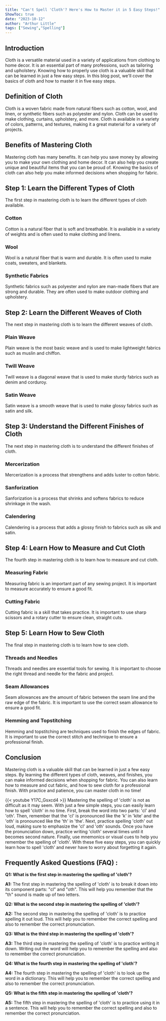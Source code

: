 ```yaml
---
title: "Can't Spell 'Cloth'? Here's How to Master it in 5 Easy Steps!"
ShowToc: true 
date: "2023-10-12"
author: "Arthur Little" 
tags: ["Sewing","Spelling"]
---
```

## Introduction

Cloth is a versatile material used in a variety of applications from clothing to home decor. It is an essential part of many professions, such as tailoring and upholstery. Knowing how to properly use cloth is a valuable skill that can be learned in just a few easy steps. In this blog post, we'll cover the basics of cloth and how to master it in five easy steps. 

## Definition of Cloth

Cloth is a woven fabric made from natural fibers such as cotton, wool, and linen, or synthetic fibers such as polyester and nylon. Cloth can be used to make clothing, curtains, upholstery, and more. Cloth is available in a variety of colors, patterns, and textures, making it a great material for a variety of projects. 

## Benefits of Mastering Cloth

Mastering cloth has many benefits. It can help you save money by allowing you to make your own clothing and home decor. It can also help you create unique and beautiful items that you can be proud of. Knowing the basics of cloth can also help you make informed decisions when shopping for fabric. 

## Step 1: Learn the Different Types of Cloth

The first step in mastering cloth is to learn the different types of cloth available. 

### Cotton

Cotton is a natural fiber that is soft and breathable. It is available in a variety of weights and is often used to make clothing and linens.

### Wool

Wool is a natural fiber that is warm and durable. It is often used to make coats, sweaters, and blankets.

### Synthetic Fabrics

Synthetic fabrics such as polyester and nylon are man-made fibers that are strong and durable. They are often used to make outdoor clothing and upholstery.

## Step 2: Learn the Different Weaves of Cloth

The next step in mastering cloth is to learn the different weaves of cloth. 

### Plain Weave

Plain weave is the most basic weave and is used to make lightweight fabrics such as muslin and chiffon. 

### Twill Weave

Twill weave is a diagonal weave that is used to make sturdy fabrics such as denim and corduroy. 

### Satin Weave

Satin weave is a smooth weave that is used to make glossy fabrics such as satin and silk. 

## Step 3: Understand the Different Finishes of Cloth

The next step in mastering cloth is to understand the different finishes of cloth. 

### Mercerization

Mercerization is a process that strengthens and adds luster to cotton fabric. 

### Sanforization

Sanforization is a process that shrinks and softens fabrics to reduce shrinkage in the wash. 

### Calendering

Calendering is a process that adds a glossy finish to fabrics such as silk and satin. 

## Step 4: Learn How to Measure and Cut Cloth

The fourth step in mastering cloth is to learn how to measure and cut cloth. 

### Measuring Fabric

Measuring fabric is an important part of any sewing project. It is important to measure accurately to ensure a good fit. 

### Cutting Fabric

Cutting fabric is a skill that takes practice. It is important to use sharp scissors and a rotary cutter to ensure clean, straight cuts.

## Step 5: Learn How to Sew Cloth

The final step in mastering cloth is to learn how to sew cloth. 

### Threads and Needles

Threads and needles are essential tools for sewing. It is important to choose the right thread and needle for the fabric and project. 

### Seam Allowances

Seam allowances are the amount of fabric between the seam line and the raw edge of the fabric. It is important to use the correct seam allowance to ensure a good fit. 

### Hemming and Topstitching

Hemming and topstitching are techniques used to finish the edges of fabric. It is important to use the correct stitch and technique to ensure a professional finish. 

## Conclusion

Mastering cloth is a valuable skill that can be learned in just a few easy steps. By learning the different types of cloth, weaves, and finishes, you can make informed decisions when shopping for fabric. You can also learn how to measure and cut fabric, and how to sew cloth for a professional finish. With practice and patience, you can master cloth in no time!

{{< youtube Y17C_Gsxcd4 >}} 
Mastering the spelling of 'cloth' is not as difficult as it may seem. With just a few simple steps, you can easily learn how to spell 'cloth' in no time. First, break the word into two parts: 'cl' and 'oth'. Then, remember that the 'cl' is pronounced like the 'k' in 'kite' and the 'oth' is pronounced like the 'th' in 'the'. Next, practice spelling 'cloth' out loud, making sure to emphasize the 'cl' and 'oth' sounds. Once you have the pronunciation down, practice writing 'cloth' several times until it becomes second nature. Finally, use mnemonics or visual cues to help you remember the spelling of 'cloth'. With these five easy steps, you can quickly learn how to spell 'cloth' and never have to worry about forgetting it again.

## Frequently Asked Questions (FAQ) :
**Q1: What is the first step in mastering the spelling of 'cloth'?**

**A1:** The first step in mastering the spelling of 'cloth' is to break it down into its component parts: "cl" and "oth". This will help you remember that the "th" sound is made up of two letters. 

**Q2: What is the second step in mastering the spelling of 'cloth'?**

**A2:** The second step in mastering the spelling of 'cloth' is to practice spelling it out loud. This will help you to remember the correct spelling and also to remember the correct pronunciation. 

**Q3: What is the third step in mastering the spelling of 'cloth'?**

**A3:** The third step in mastering the spelling of 'cloth' is to practice writing it down. Writing out the word will help you to remember the spelling and also to remember the correct pronunciation. 

**Q4: What is the fourth step in mastering the spelling of 'cloth'?**

**A4:** The fourth step in mastering the spelling of 'cloth' is to look up the word in a dictionary. This will help you to remember the correct spelling and also to remember the correct pronunciation. 

**Q5: What is the fifth step in mastering the spelling of 'cloth'?**

**A5:** The fifth step in mastering the spelling of 'cloth' is to practice using it in a sentence. This will help you to remember the correct spelling and also to remember the correct pronunciation.





